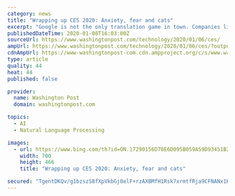 ```yaml
---
category: news
title: "Wrapping up CES 2020: Anxiety, fear and cats"
excerpt: "Google is not the only translation game in town. Companies like Pocketalk and Waverly Labs also have ... This combined bedside lamp and white-noise machine promises to help you fall asleep and wake up with more ease. The Restore changes color and brightness to match your sleep routine — yellow for wind-down reading time, bright white for ..."
publishedDateTime: 2020-01-08T16:03:00Z
sourceUrl: https://www.washingtonpost.com/technology/2020/01/06/ces/
ampUrl: https://www.washingtonpost.com/technology/2020/01/06/ces/?outputType=amp
cdnAmpUrl: https://www-washingtonpost-com.cdn.ampproject.org/c/s/www.washingtonpost.com/technology/2020/01/06/ces/?outputType=amp
type: article
quality: 44
heat: 44
published: false

provider:
  name: Washington Post
  domain: washingtonpost.com

topics:
  - AI
  - Natural Language Processing

images:
  - url: https://www.bing.com/th?id=ON.17290156D70E6D095B059A59D93451B2
    width: 700
    height: 466
    title: "Wrapping up CES 2020: Anxiety, fear and cats"

secured: "TgentDKQv/g1bzszS8fXpVkbGj8elF+rzAXBMfH1Rsk7xrmtfRja9CFNANx1KUwfegs7ITq524Yve+EqEfz4AW+Rdgsz3QB6MNeKFsjCqwdfpzM+IbOGR2pGhFP5kee/wIlzlDR1ogbBA4xmzmCwvjkI6K165seY8RxL8kV5J0Yf6suuiBduVTOx+ivHPJkyVnjPiTbAtHfrI9pLuP4IcgOQDi6KXpMGSOWLp325KvYaFWIXxapjD0XM9OdNJN/QBDzCxBH8uo6NmTL5GnC4OQ==;9DEoQb8UlyuYWiDGc6wWhw=="
---
```


